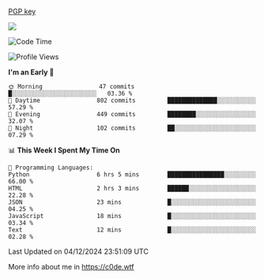 [PGP key](https://c0de.wtf/urwq.asc)

<a href="https://wakatime.com"><img src="https://wakatime.com/share/@c0dezin/b7f18a7c-ab3a-40b8-8bc7-b1b7bf71f1d6.svg" /></a>

<!--START_SECTION:waka-->
![Code Time](http://img.shields.io/badge/Code%20Time-153%20hrs%2038%20mins-blue)

![Profile Views](http://img.shields.io/badge/Profile%20Views-0-blue)

**I'm an Early 🐤** 

```text
🌞 Morning                47 commits          █░░░░░░░░░░░░░░░░░░░░░░░░   03.36 % 
🌆 Daytime                802 commits         ██████████████░░░░░░░░░░░   57.29 % 
🌃 Evening                449 commits         ████████░░░░░░░░░░░░░░░░░   32.07 % 
🌙 Night                  102 commits         ██░░░░░░░░░░░░░░░░░░░░░░░   07.29 % 
```


📊 **This Week I Spent My Time On** 

```text
💬 Programming Languages: 
Python                   6 hrs 5 mins        ████████████████░░░░░░░░░   66.00 % 
HTML                     2 hrs 3 mins        ██████░░░░░░░░░░░░░░░░░░░   22.28 % 
JSON                     23 mins             █░░░░░░░░░░░░░░░░░░░░░░░░   04.25 % 
JavaScript               18 mins             █░░░░░░░░░░░░░░░░░░░░░░░░   03.34 % 
Text                     12 mins             █░░░░░░░░░░░░░░░░░░░░░░░░   02.28 % 
```


 Last Updated on 04/12/2024 23:51:09 UTC
<!--END_SECTION:waka-->

More info about me in https://c0de.wtf
